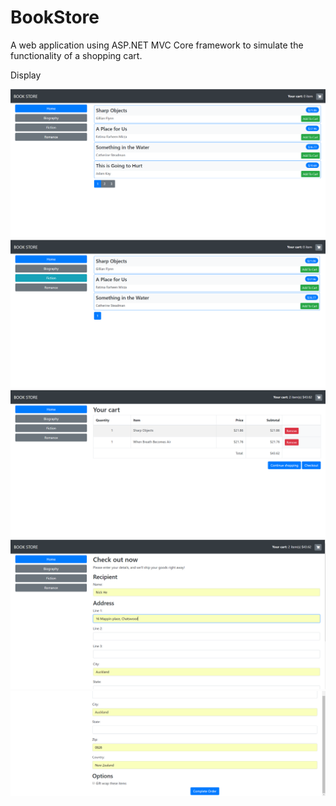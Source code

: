 # BookStore
A web application using ASP.NET MVC Core framework to simulate the functionality of a shopping cart.

Display

<img src="images/image1.png" >
<img src="images/image2.png" >
<img src="images/image3.png" >
<img src="images/image4.png" >
<img src="images/image5.png" >
